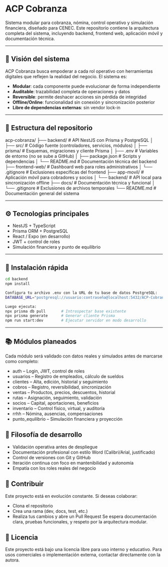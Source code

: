 # ACP Cobranza

Sistema modular para cobranza, nómina, control operativo y simulación financiera, diseñado para CENEC. Este repositorio contiene la arquitectura completa del sistema, incluyendo backend, frontend web, aplicación móvil y documentación técnica.

---

## 🧭 Visión del sistema

ACP Cobranza busca empoderar a cada rol operativo con herramientas digitales que reflejen la realidad del negocio. El sistema es:

- **Modular**: cada componente puede evolucionar de forma independiente
- **Auditable**: trazabilidad completa de operaciones y datos
- **Reversible**: permite deshacer acciones sin pérdida de integridad
- **Offline/Online**: funcionalidad sin conexión y sincronización posterior
- **Libre de dependencias externas**: sin vendor lock-in

---

## 🧩 Estructura del repositorio

acp-cobranza/
├── backend/ # API NestJS con Prisma y PostgreSQL
│ ├── src/ # Código fuente (controladores, servicios, módulos)
│ ├── prisma/ # Esquemas, migraciones y cliente Prisma
│ ├── .env # Variables de entorno (no se sube a GitHub)
│ ├── package.json # Scripts y dependencias
│ └── README.md # Documentación técnica del backend
├── frontend-web/ # Dashboard web para roles administrativos
│ └── .gitignore # Exclusiones específicas del frontend
├── app-movil/ # Aplicación móvil para cobradores y socios
│ └── backend/ # API local para sincronización offline
├── docs/ # Documentación técnica y funcional
│ └── .gitignore # Exclusiones de archivos temporales
└── README.md # Documentación general del sistema

---

## ⚙️ Tecnologías principales

- NestJS + TypeScript
- Prisma ORM + PostgreSQL
- React / Expo (en desarrollo)
- JWT + control de roles
- Simulación financiera y punto de equilibrio

---

## 🚀 Instalación rápida

```bash
cd backend
npm install

Configura tu archivo .env con la URL de tu base de datos PostgreSQL:
DATABASE_URL="postgresql://usuario:contraseña@localhost:5432/ACP-Cobranza"

Luego ejecuta:
npx prisma db pull       # Introspectar base existente
npx prisma generate      # Generar cliente Prisma
npm run start:dev        # Ejecutar servidor en modo desarrollo
```

---

## 📚 Módulos planeados

Cada módulo será validado con datos reales y simulados antes de marcarse como completo:

- auth – Login, JWT, control de roles
- usuarios – Registro de empleados, cálculo de sueldos
- clientes – Alta, edición, historial y seguimiento
- cobros – Registro, reversibilidad, sincronización
- ventas – Productos, precios, descuentos, historial
- rutas – Asignación, seguimiento, validación
- socios – Capital, aportaciones, beneficios
- inventario – Control físico, virtual, y auditoría
- rrhh – Nómina, ausencias, compensaciones
- punto_equilibrio – Simulación financiera y proyección

## 🧠 Filosofía de desarrollo

- Validación operativa antes de despliegue
- Documentación profesional con estilo Word (Calibri/Arial, justificado)
- Control de versiones con Git y GitHub
- Iteración continua con foco en mantenibilidad y autonomía
- Empatía con los roles reales del negocio

## 🤝 Contribuir

Este proyecto está en evolución constante. Si deseas colaborar:

- Clona el repositorio
- Crea una rama (dev, docs, test, etc.)
- Realiza tus cambios y abre un Pull Request
  Se espera documentación clara, pruebas funcionales, y respeto por la arquitectura modular.

## 📄 Licencia

Este proyecto está bajo una licencia libre para uso interno y educativo. Para usos comerciales o implementación externa, contactar directamente con la autora.
